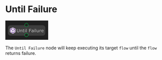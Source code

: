 # Until Failure

![](../../images/node-reference/until-failure.png)

The `Until Failure` node will keep executing its target `flow` until the `flow` returns failure.